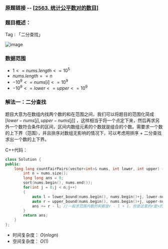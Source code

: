 ### 原题链接 -- [[2563. 统计公平数对的数目](https://leetcode.cn/problems/count-the-number-of-fair-pairs/)]

### 题目概述：
Tag : 「二分查找」

![image](https://user-images.githubusercontent.com/99656524/219923166-c2a99b30-74cb-47b4-ad07-5e5cee403189.png)

### 数据范围
* $1 <= nums.length <= 10^5$
* $nums.length == n$
* $-10^9 <= nums[i] <= 10^9$
* $-10^9 <= lower <= upper <= 10^9$

### 解法一：二分查找
题目大意为在数组内找两个数的和在范围之间，我们可以将题目的范围化简成 $[lower - nums[j], upper-nums[j]]$ ，这样相当于将一个点定下来，然后再求另外一个数符合条件的区间，区间内数组元素的个数就是组合的个数。需要求一个数的上下界（范围），并且排序对数组无影响的情况下，可以考虑用排序 + 二分查找求出一个数的上下界。

C++代码：
```cpp
class Solution {
public:
    long long countFairPairs(vector<int>& nums, int lower, int upper) {
        int n = nums.size();
        long long ans = 0;
        sort(nums.begin(), nums.end());
        for(int j = 0;j < n;j++)
        {
            auto l = lower_bound(nums.begin(), nums.begin()+j, lower-nums[j]); //>=
            auto r = upper_bound(nums.begin(), nums.begin()+j, upper-nums[j]); //>
            ans += r - l; //一般求范围内数的和都是r - l + 1，但是这里的r是>的范围，所以不用 + 1
        }
        return ans;
    }
};
```
* 时间复杂度： $O(nlogn)$
* 空间复杂度： $O(1)$
